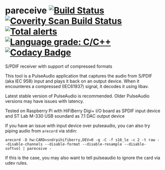 # pareceive [![Build Status](https://app.travis-ci.com/Shulyaka/pareceive.svg?branch=master)](https://app.travis-ci.com/Shulyaka/pareceive) [![Coverity Scan Build Status](https://scan.coverity.com/projects/23799/badge.svg)](https://scan.coverity.com/projects/shulyaka-pareceive) [![Total alerts](https://img.shields.io/lgtm/alerts/g/Shulyaka/pareceive.svg?logo=lgtm&logoWidth=18)](https://lgtm.com/projects/g/Shulyaka/pareceive/alerts/) [![Language grade: C/C++](https://img.shields.io/lgtm/grade/cpp/g/Shulyaka/pareceive.svg?logo=lgtm&logoWidth=18)](https://lgtm.com/projects/g/Shulyaka/pareceive/context:cpp) [![Codacy Badge](https://app.codacy.com/project/badge/Grade/c1eca0bc4f9b469ea8c11622d8a9a01a)](https://www.codacy.com/gh/Shulyaka/pareceive/dashboard?utm_source=github.com&amp;utm_medium=referral&amp;utm_content=Shulyaka/pareceive&amp;utm_campaign=Badge_Grade)
S/PDIF receiver with support of compressed formats

This tool is a PulseAudio application that captures the audio from S/PDIF (aka IEC 958) input and plays it back on an output device. When it encounteres a compressed (IEC61937) signal, it decodes it using libav.

Latest stable version of PulseAudio is recommended. Older PulseAudio versions may have issues with latency.

Tested on Raspberry Pi with HiFiBerry Digi+ I/O board as SPDIF input device and ST Lab M-330 USB soundard as 7.1 DAC output device

If you have an issue with input device over pulseaudio, you can also try piping audio from `arecord` via stdin:
```
arecord -D hw:CARD=sndrpihifiberry,DEV=0 -q -C -f s16_le -c 2 -t raw --disable-channels --disable-format --disable-resample --disable-softvol | pareceive -
```
If this is the case, you may also want to tell pulseaudio to ignore the card via udev rules.
